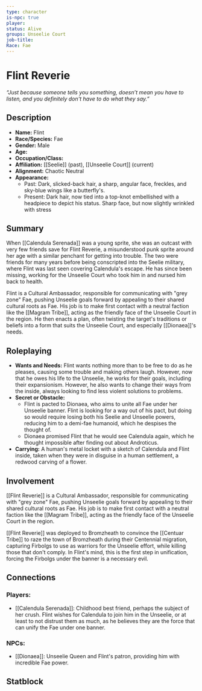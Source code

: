 ```yaml
---
type: character
is-npc: true
player: 
status: Alive
groups: Unseelie Court
job-title: 
Race: Fae
---
```

# Flint Reverie

*“Just because someone tells you something, doesn’t mean you have to listen, and you definitely don't have to do what they say.”*

## Description
- **Name:** Flint
- **Race/Species:** Fae
- **Gender:** Male
- **Age:** 
- **Occupation/Class:** 
- **Affiliation:** [[Seelie]] (past), [[Unseelie Court]] (current)
- **Alignment:** Chaotic Neutral
- **Appearance:** 
	- Past: Dark, slicked-back hair, a sharp, angular face, freckles, and sky-blue wings like a butterfly's. 
	- Present: Dark hair, now tied into a top-knot embellished with a headpiece to depict his status. Sharp face, but now slightly wrinkled with stress

## Summary

When [[Calendula Serenada]] was a young sprite, she was an outcast with very few friends save for Flint Reverie, a misunderstood punk sprite around her age with a similar penchant for getting into trouble. The two were friends for many years before being conscripted into the Seelie military, where Flint was last seen covering Calendula's escape. He has since been missing, working for the Unseelie Court who took him in and nursed him back to health.

Flint is a Cultural Ambassador, responsible for communicating with "grey zone" Fae, pushing Unseelie goals forward by appealing to their shared cultural roots as Fae. His job is to make first contact with a neutral faction like the [[Magram Tribe]], acting as the friendly face of the Unseelie Court in the region. He then enacts a plan, often twisting the target's traditions or beliefs into a form that suits the Unseelie Court, and especially [[Dionaea]]'s needs.

## Roleplaying
 - **Wants and Needs:** Flint wants nothing more than to be free to do as he pleases, causing some trouble and making others laugh. However, now that he owes his life to the Unseelie, he works for their goals, including their expansionism. However, he also wants to change their ways from the inside, always looking to find less violent solutions to problems.
 - **Secret or Obstacle:** 
	 - Flint is pacted to Dionaea, who aims to unite all Fae under her Unseelie banner. Flint is looking for a way out of his pact, but doing so would require losing both his Seelie and Unseelie powers, reducing him to a demi-fae humanoid, which he despises the thought of.
	 - Dionaea promised Flint that he would see Calendula again, which he thought impossible after finding out about Androticus.
 - **Carrying:** A human's metal locket with a sketch of Calendula and Flint inside, taken when they were in disguise in a human settlement, a redwood carving of a flower.

## Involvement
[[Flint Reverie]] is a Cultural Ambassador, responsible for communicating with "grey zone" Fae, pushing Unseelie goals forward by appealing to their shared cultural roots as Fae. His job is to make first contact with a neutral faction like the [[Magram Tribe]], acting as the friendly face of the Unseelie Court in the region. 

[[Flint Reverie]] was deployed to Bromzheath to convince the [[Centuar Tribe]] to raze the town of Bromzheath during their Centennial migration, capturing Firbolgs to use as warriors for the Unseelie effort, while killing those that don't comply. In Flint's mind, this is the first step in unification, forcing the Firbolgs under the banner is a necessary evil.

## Connections


### Players:
- [[Calendula Serenada]]: Childhood best friend, perhaps the subject of her crush. Flint wishes for Calendula to join him in the Unseelie, or at least to not distrust them as much, as he believes they are the force that can unify the Fae under one banner. 

### NPCs:
- [[Dionaea]]: Unseelie Queen and Flint's patron, providing him with incredible Fae power.

## Statblock
